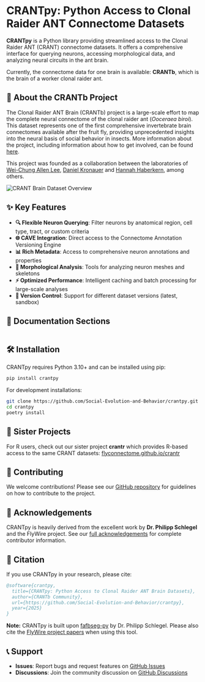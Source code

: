 # CRANTpy: Python Access to Clonal Raider ANT Connectome Datasets

**CRANTpy** is a Python library providing streamlined access to the Clonal Raider ANT (CRANT) connectome datasets. It offers a comprehensive interface for querying neurons, accessing morphological data, and analyzing neural circuits in the ant brain.

Currently, the connectome data for one brain is available: **CRANTb**, which is the brain of a worker clonal raider ant.

## 🧠 About the CRANTb Project

The Clonal Raider ANT Brain (CRANTb) project is a large-scale effort to map the complete neural connectome of the clonal raider ant (*Ooceraea biroi*). This dataset represents one of the first comprehensive invertebrate brain connectomes available after the fruit fly, providing unprecedented insights into the neural basis of social behavior in insects. More information about the project, including information about how to get involved, can be found [here](https://docs.google.com/document/d/1LwBI7sbNOC1nrptwti5ai3wmvbW5XEBeyJ72M97Yo4w/edit?usp=sharing). 

This project was founded as a collaboration between the laboratories of [Wei-Chung Allen Lee](https://www.lee.hms.harvard.edu/), 
[Daniel Kronauer](https://www.rockefeller.edu/our-scientists/heads-of-laboratories/988-daniel-kronauer/) and [Hannah Haberkern](https://www.research-in-bavaria.de/research-news/details/article/new-junior-research-group-hannah-haberkern-investigates-navigation-in-flies-and-ants/),
among others.

![CRANT Brain Dataset Overview](crant.png)

## ✨ Key Features

- **🔍 Flexible Neuron Querying**: Filter neurons by anatomical region, cell type, tract, or custom criteria
- **🌐 CAVE Integration**: Direct access to the Connectome Annotation Versioning Engine
- **📊 Rich Metadata**: Access to comprehensive neuron annotations and properties
- **🧮 Morphological Analysis**: Tools for analyzing neuron meshes and skeletons
- **⚡ Optimized Performance**: Intelligent caching and batch processing for large-scale analyses
- **🔄 Version Control**: Support for different dataset versions (latest, sandbox)


## 📖 Documentation Sections

```{tableofcontents}
```

## 🛠️ Installation

CRANTpy requires Python 3.10+ and can be installed using pip:

```bash
pip install crantpy
```

For development installations:

```bash
git clone https://github.com/Social-Evolution-and-Behavior/crantpy.git
cd crantpy
poetry install
```

## 🔗 Sister Projects

For R users, check out our sister project **crantr** which provides R-based access to the same CRANT datasets: [flyconnectome.github.io/crantr](https://flyconnectome.github.io/crantr/)

## 🤝 Contributing

We welcome contributions! Please see our [GitHub repository](https://github.com/Social-Evolution-and-Behavior/crantpy) for guidelines on how to contribute to the project.

## 🙏 Acknowledgements

CRANTpy is heavily derived from the excellent work by **Dr. Philipp Schlegel** and the FlyWire project. See our [full acknowledgements](acknowledgements.md) for complete contributor information.

## 📄 Citation

If you use CRANTpy in your research, please cite:

```bibtex
@software{crantpy,
  title={CRANTpy: Python Access to Clonal Raider ANT Brain Datasets},
  author={CRANTb Community},
  url={https://github.com/Social-Evolution-and-Behavior/crantpy},
  year={2025}
}
```

**Note:** CRANTpy is built upon [fafbseg-py](https://github.com/flyconnectome/fafbseg-py) by Dr. Philipp Schlegel. Please also cite the [FlyWire project papers](acknowledgements.html#flywire-project-citations) when using this tool.

## 📞 Support

- **Issues**: Report bugs and request features on [GitHub Issues](https://github.com/Social-Evolution-and-Behavior/crantpy/issues)
- **Discussions**: Join the community discussion on [GitHub Discussions](https://github.com/Social-Evolution-and-Behavior/crantpy/discussions)
